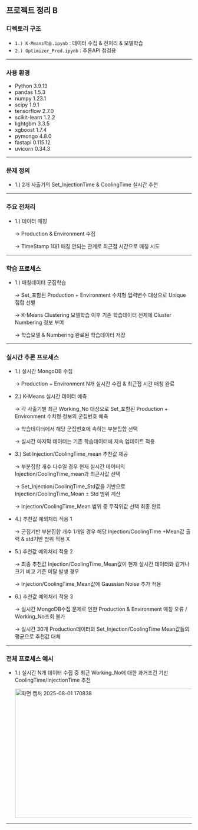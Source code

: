 ## 프로젝트 정리 B

### 디렉토리 구조
- `1.) K-Means학습.ipynb` : 데이터 수집 & 전처리 & 모델학습
- `2.) Optimizer_Pred.ipynb` : 추론API 점검용 

---

### 사용 환경
- Python 3.9.13
- pandas 1.5.3
- numpy 1.23.1
- scipy 1.9.1
- tensorflow 2.7.0
- scikit-learn 1.2.2
- lightgbm 3.3.5
- xgboost 1.7.4
- pymongo 4.8.0
- fastapi 0.115.12
- uvicorn 0.34.3

---

### 문제 정의
- 1.) 2개 사출기의 Set_InjectionTime & CoolingTime 실시간 추천 

---

### 주요 전처리 

  - 1.) 데이터 매칭 

     → Production & Environment 수집

     → TimeStamp 1대1 매칭 안되는 관계로 최근접 시간으로 매칭 시도 

---
### 학습 프로세스

  - 1.) 매칭데이터 군집학습  

     → Set_포함된 Production + Environment 수치형 입력변수 대상으로 Unique 집합 선별

     → K-Means Clustering 모델학습 이후 기존 학습데이터 전체에 Cluster Numbering 정보 부여

     → 학습모델 & Numbering 완료된 학습데이터 저장 

---
### 실시간 추론 프로세스  

   - 1.) 실시간 MongoDB 수집

       → Production + Environment N개 실시간 수집 & 최근접 시간 매칭 완료

     
   - 2.) K-Means 실시간 데이터 예측 

       → 각 사출기별 최근 Working_No 대상으로 Set_포함된 Production + Environment 수치형 정보의 군집번호 예측

       → 학습데이터에서 해당 군집번호에 속하는 부분집합 선택

       → 실시간 마지막 데이터는 기존 학습데이터에 지속 업데이트 적용 


   - 3.) Set Injection/CoolingTime_mean 추천값 제공 

       → 부분집합 개수 다수일 경우 현재 실시간 데이터의 Injection/CoolingTime_mean과 최근사값 선택 

       → Set_Injection/CoolingTime_Std값을 기반으로 Injection/CoolingTime_Mean ± Std 범위 계산

       → Injection/CoolingTime_Mean 범위 중 무작위값 선택 최종 완료


   - 4.) 추천값 예외처리 적용 1 

       → 군집기반 부분집합 개수 1개일 경우 해당 Injection/CoolingTime +Mean값 출력 & std기반 범위 적용 X 

   - 5.) 추천값 예외처리 적용 2

       → 최종 추천값 Injection/CoolingTime_Mean값이 현재 실시간 데이터와 같거나 크기 비교 기준 미달 발생 경우

       → Injection/CoolingTime_Mean값에 Gaussian Noise 추가 적용

   - 6.) 추천값 예외처리 적용 3

       → 실시간 MongoDB수집 문제로 인한 Production & Environment 매칭 오류 / Working_No조회 불가  

       → 실시간 30개 Production데이터의 Set_Injection/CoolingTime Mean값들의 평균으로 추천값 대체 
        
    
---

### 전체 프로세스 예시 

   - 1.) 실시간 N개 데이터 수집 중 최근 Working_No에 대한 과거조건 기반 CoolingTime/InjectionTime 추천

      <img width="500" height="350" alt="화면 캡처 2025-08-01 170838" src="https://github.com/user-attachments/assets/ee32ee33-6405-47e2-8462-fb5f58266b1a" />

---
